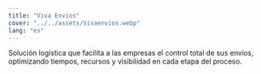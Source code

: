 ```yaml
---
title: "Viva Envios"
cover: "../../assets/Vivaenvios.webp"
lang: "es"
---
```

Solución logística que facilita a las empresas el control total de sus envíos, optimizando tiempos, recursos y visibilidad en cada etapa del proceso.

